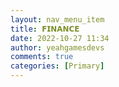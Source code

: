 ```yaml
---
layout: nav_menu_item
title: 𝗙𝗜𝗡𝗔𝗡𝗖𝗘
date: 2022-10-27 11:34
author: yeahgamesdevs
comments: true
categories: [Primary]
---
```


